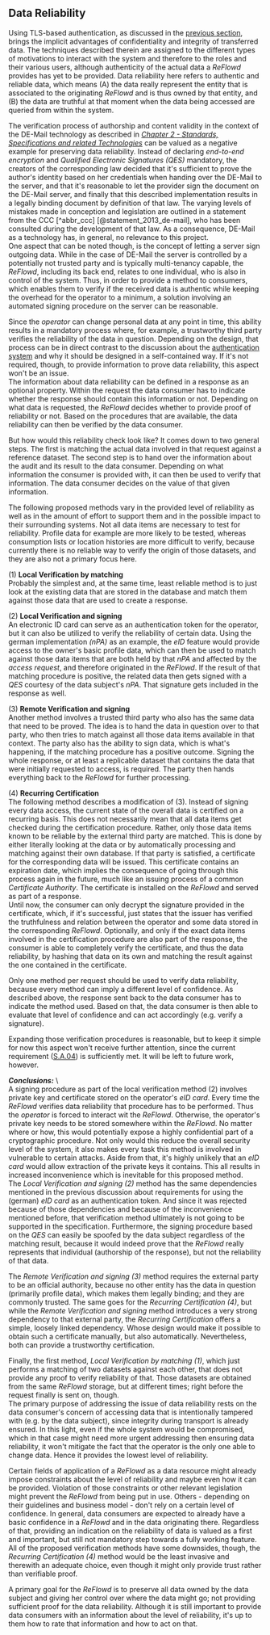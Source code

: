 ## Data Reliability



Using TLS-based authentication, as discussed in the [previous section](#authentication), brings the 
implicit advantages of confidentiality and integrity of transferred data. The techniques described 
therein are assigned to the different types of motivations to interact with the system and therefore
to the roles and their various users, although authenticity of the actual data a *ReFlowd* provides
has yet to be provided. Data reliability here refers to authentic and reliable data, which means (A)
the data really represent the entity that is associated to the originating *ReFlowd* and is thus
owned by that entity, and (B) the data are truthful at that moment when the data being accessed are
queried from within the system.

The verification process of authorship and content validity in the context of the DE-Mail 
technology as described in 
*[Chapter 2 - Standards, Specifications and related Technologies](#standards-specifications-and-related-technologies)*
can be valued as a negative example for preserving data reliability. Instead of declaring
*end-to-end encryption* and *Qualified Electronic Signatures (QES)* mandatory, the creators of the
corresponding law decided that it's sufficient to prove the author's identity based on her
credentials when handing over the DE-Mail to the server, and that it's reasonable to let the 
provider sign the document on the DE-Mail server, and finally that this described implementation
results in a legally binding document by definition of that law. The varying levels of mistakes made
in conception and legislation are outlined in a statement from the CCC [^abbr_ccc] 
[@statement_2013_de-mail], who has been consulted during the development of that law. As a
consequence, DE-Mail as a technology has, in general, no relevance to this project.  
One aspect that can be noted though, is the concept of letting a server sign outgoing data. While
in the case of DE-Mail the server is controlled by a potentially not trusted party and is typically
multi-tenancy capable, the *ReFlowd*, including its back end, relates to one individual, who is also
in control of the system. Thus, in order to provide a method to consumers, which enables them to
verify if the received data is authentic while keeping the overhead for the operator to a minimum,
a solution involving an automated signing procedure on the server can be reasonable.

Since the *operator* can change personal data at any point in time, this ability results in a
mandatory process where, for example, a trustworthy third party verifies the reliability of the data
in question. Depending on the design, that process can be in direct contrast to the discussion about
the [authentication system](#authentication) and why it should be designed in a self-contained way.
If it's not required, though, to provide information to prove data reliability, this aspect won't be
an issue.  
The information about data reliability can be defined in a response as an optional property. Within 
the request the data consumer has to indicate whether the response should contain this information 
or not. Depending on what data is requested, the *ReFlowd* decides whether to provide proof of 
reliability or not. Based on the procedures that are available, the data reliability can then be 
verified by the data consumer.

But how would this reliability check look like? It comes down to two general steps. The first is 
matching the actual data involved in that request against a reference dataset. The second step is
to hand over the information about the audit and its result to the data consumer. Depending on what
information the consumer is provided with, it can then be used to verify that information. The data
consumer decides on the value of that given information. 

The following proposed methods vary in the provided level of reliability as well as in the amount of 
effort to support them and in the possible impact to their surrounding systems. Not all data items 
are necessary to test for reliability. Profile data for example are more likely to be tested, 
whereas consumption lists or location histories are more difficult to verify, because currently 
there is no reliable way to verify the origin of those datasets, and they are also not a primary 
focus here.

(1) __Local Verification by matching__\
Probably the simplest and, at the same time, least reliable method is to just look at the existing 
data that are stored in the database and match them against those data that are used to create a 
response.

(2) __Local Verification and signing__\
An electronic ID card can serve as an authentication token for the operator, but it can also be 
utilized to verify the reliability of certain data. Using the german implementation *(nPA)* as an 
example, the *eID* feature would provide access to the owner's basic profile data, which can then
be used to match against those data items that are both held by that *nPA* and affected by the 
*access request*, and therefore originated in the *ReFlowd*. If the result of that matching
procedure is positive, the related data then gets signed with a *QES* courtesy of the data subject's
*nPA*. That signature gets included in the response as well.

(3) __Remote Verification and signing__\
Another method involves a trusted third party who also has the same data that need to be proved. The
idea is to hand the data in question over to that party, who then tries to match against all those
data items available in that context. The party also has the ability to sign data, which is what's 
happening, if the matching procedure has a positive outcome. Signing the whole response, or at least 
a replicable dataset that contains the data that were initially requested to access, is required. 
The party then hands everything back to the *ReFlowd* for further processing.

(4) __Recurring Certification__\
The following method describes a modification of (3). Instead of signing every data access, the
current state of the overall data is certified on a recurring basis. This does not necessarily mean 
that all data items get checked during the certification procedure. Rather, only those data items
known to be reliable by the external third party are matched. This is done by either literally 
looking at the data or by automatically processing and matching against their own database. If that 
party is satisfied, a certificate for the corresponding data will be issued. This certificate 
contains an expiration date, which implies the consequence of going through this process again in 
the future, much like an issuing process of a common *Certificate Authority*. The certificate is 
installed on the *ReFlowd* and served as part of a response.  
Until now, the consumer can only decrypt the signature provided in the certificate, which, if it's
successful, just states that the issuer has verified the truthfulness and relation between the 
operator and some data stored in the corresponding *ReFlowd*. Optionally, and only if the exact data 
items involved in the certification procedure are also part of the response, the consumer is able to
completely verify the certificate, and thus the data reliability, by hashing that data on its own 
and matching the result against the one contained in the certificate.

Only one method per request should be used to verify data reliability, because every method can 
imply a different level of confidence. As described above, the response sent back to the data 
consumer has to indicate the method used. Based on that, the data consumer is then able to evaluate 
that level of confidence and can act accordingly (e.g. verify a signature).

Expanding those verification procedures is reasonable, but to keep it simple for now this aspect 
won't receive further attention, since the current requirement ([S.A.04](#sa04)) is sufficiently 
met. It will be left to future work, however.


*__Conclusions:__*
\ \
A signing procedure as part of the local verification method (2) involves private key and
certificate stored on the operator's *eID card*. Every time the *ReFlowd* verifies data reliability
that procedure has to be performed. Thus the *operator* is forced to interact wit the *ReFlowd*.
Otherwise, the operator's private key needs to be stored somewhere within the *ReFlowd*. No matter
where or how, this would potentially expose a highly confidential part of a cryptographic procedure.
Not only would this reduce the overall security level of the system, it also makes every task this 
method is involved in vulnerable to certain attacks. Aside from that, it's highly unlikely that an 
*eID card* would allow extraction of the private keys it contains. This all results in increased 
inconvenience which is inevitable for this proposed method.  
The *Local Verification and signing (2)* method has the same dependencies mentioned in the previous
discussion about requirements for using the (german) *eID card* as an authentication token. And
since it was rejected because of those dependencies and because of the inconvenience mentioned
before, that verification method ultimately is not going to be supported in the specification.
Furthermore, the signing procedure based on the *QES* can easily be spoofed by the data subject
regardless of the matching result, because it would indeed prove that the *ReFlowd* really
represents that individual (authorship of the response), but not the reliability of that data.

The *Remote Verification and signing (3)* method requires the external party to be an official 
authority, because no other entity has the data in question (primarily profile data), which makes
them legally binding; and they are commonly trusted. The same goes for the 
*Recurring Certification (4)*, but while the *Remote Verification and signing* method introduces a
very strong dependency to that external party, the *Recurring Certification* offers a simple,
loosely linked dependency. Whose design would make it possible to obtain such a certificate
manually, but also automatically. Nevertheless, both can provide a trustworthy certification. 

Finally, the first method, *Local Verification by matching (1)*, which just performs a matching of 
two datasets against each other, that does not provide any proof to verify reliability of that.
Those datasets are obtained from the same *ReFlowd* storage, but at different times; right before
the request finally is sent on, though.  
The primary purpose of addressing the issue of data reliability rests on the data consumer's 
concern of accessing data that is intentionally tampered with (e.g. by the data subject), since 
integrity during transport is already ensured. In this light, even if the whole system would be 
compromised, which in that case might need more urgent addressing then ensuring data reliability,
it won't mitigate the fact that the operator is the only one able to change data. Hence it provides
the lowest level of reliability.

Certain fields of application of a *ReFlowd* as a data resource might already impose constraints 
about the level of reliability and maybe even how it can be provided. Violation of those constraints 
or other relevant legislation might prevent the *ReFlowd* from being put in use. Others - depending
on their guidelines and business model - don't rely on a certain level of confidence. In general, 
data consumers are expected to already have a basic confidence in a *ReFlowd* and in the data 
originating there.
Regardless of that, providing an indication on the reliability of data is valued as a first and 
important, but still not mandatory step towards a fully working feature. All of the proposed
verification methods have some downsides, though, the *Recurring Certification (4)* method would be
the least invasive and therewith an adequate choice, even though it might only provide trust rather
than verifiable proof.

A primary goal for the *ReFlowd* is to preserve all data owned by the data subject and giving her
control over where the data might go; not providing sufficient proof for the data reliability.
Although it is still important to provide data consumers with an information about the level of 
reliability, it's up to them how to rate that information and how to act on that.
